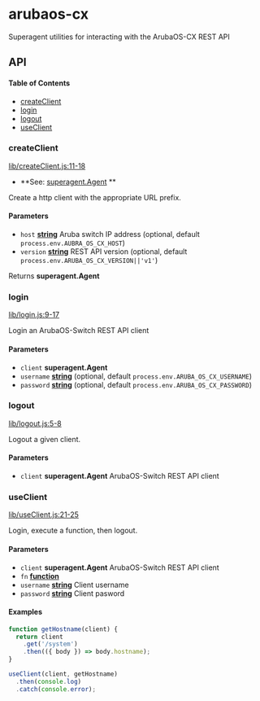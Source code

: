 # arubaos-cx

Superagent utilities for interacting with the ArubaOS-CX REST API

## API

<!-- Generated by documentation.js. Update this documentation by updating the source code. -->

#### Table of Contents

-   [createClient](#createclient)
-   [login](#login)
-   [logout](#logout)
-   [useClient](#useclient)

### createClient

[lib/createClient.js:11-18](https://github.com/ashersaupingomez/arubaos-cx/blob/7d703116c44f45d5daca0f3d603bc5a8a39f77e1/lib/createClient.js#L11-L18 "Source code on GitHub")

-   **See: [superagent.Agent](https://visionmedia.github.io/superagent/#agents-for-global-state)
    **

Create a http client with the appropriate URL prefix.

#### Parameters

-   `host` **[string](https://developer.mozilla.org/docs/Web/JavaScript/Reference/Global_Objects/String)** Aruba switch IP address (optional, default `process.env.AUBRA_OS_CX_HOST`)
-   `version` **[string](https://developer.mozilla.org/docs/Web/JavaScript/Reference/Global_Objects/String)** REST API version (optional, default `process.env.ARUBA_OS_CX_VERSION||'v1'`)

Returns **superagent.Agent** 

### login

[lib/login.js:9-17](https://github.com/ashersaupingomez/arubaos-cx/blob/7d703116c44f45d5daca0f3d603bc5a8a39f77e1/lib/login.js#L9-L17 "Source code on GitHub")

Login an ArubaOS-Switch REST API client

#### Parameters

-   `client` **superagent.Agent** 
-   `username` **[string](https://developer.mozilla.org/docs/Web/JavaScript/Reference/Global_Objects/String)**  (optional, default `process.env.ARUBA_OS_CX_USERNAME`)
-   `password` **[string](https://developer.mozilla.org/docs/Web/JavaScript/Reference/Global_Objects/String)**  (optional, default `process.env.ARUBA_OS_CX_PASSWORD`)

### logout

[lib/logout.js:5-8](https://github.com/ashersaupingomez/arubaos-cx/blob/7d703116c44f45d5daca0f3d603bc5a8a39f77e1/lib/logout.js#L5-L8 "Source code on GitHub")

Logout a given client.

#### Parameters

-   `client` **superagent.Agent** ArubaOS-Switch REST API client

### useClient

[lib/useClient.js:21-25](https://github.com/ashersaupingomez/arubaos-cx/blob/7d703116c44f45d5daca0f3d603bc5a8a39f77e1/lib/useClient.js#L21-L25 "Source code on GitHub")

Login, execute a function, then logout.

#### Parameters

-   `client` **superagent.Agent** ArubaOS-Switch REST API client
-   `fn` **[function](https://developer.mozilla.org/docs/Web/JavaScript/Reference/Statements/function)** 
-   `username` **[string](https://developer.mozilla.org/docs/Web/JavaScript/Reference/Global_Objects/String)** Client username
-   `password` **[string](https://developer.mozilla.org/docs/Web/JavaScript/Reference/Global_Objects/String)** Client pasword

#### Examples

```javascript
function getHostname(client) {
  return client
    .get('/system')
    .then(({ body }) => body.hostname);
}

useClient(client, getHostname)
  .then(console.log)
  .catch(console.error);
```
